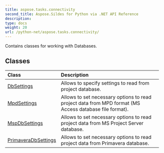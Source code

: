 ```yaml
---
title: aspose.tasks.connectivity
second_title: Aspose.Sildes for Python via .NET API Reference
description: 
type: docs
weight: 20
url: /python-net/aspose.tasks.connectivity/
---
```



Contains classes for working with Databases.

## Classes
| Class | Description |
| :- | :- |
|[DbSettings](/tasks/python-net/aspose.tasks.connectivity/dbsettings/)|Allows to specify settings to read from project database.|
|[MpdSettings](/tasks/python-net/aspose.tasks.connectivity/mpdsettings/)|Allows to set necessary options to read project data from MPD format (MS Access database file format).|
|[MspDbSettings](/tasks/python-net/aspose.tasks.connectivity/mspdbsettings/)|Allows to set necessary options to read project data from MS Project Server database.|
|[PrimaveraDbSettings](/tasks/python-net/aspose.tasks.connectivity/primaveradbsettings/)|Allows to set necessary options to read project data from Primavera database.|

